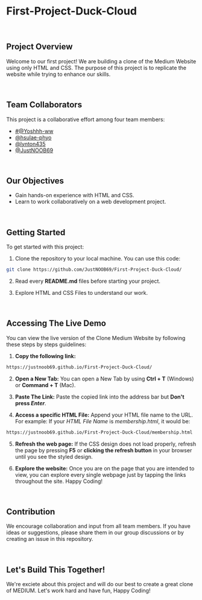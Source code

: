 # First-Project-Duck-Cloud

<br>

## Project Overview
Welcome to our first project! We are building a clone of the Medium Website using only HTML and CSS. The purpose of this project is to replicate the website while trying to enhance our skills.

<br>

## Team Collaborators

This project is a collaborative effort among four team members:
- [#@Yoshhh-ww](https://github.com/Yoshhh-ww)
- [@hsulae-phyo](https://github.com/hsulae-phyo)
- [@lynton435](https://github.com/lynton435)
- [@JustNOOB69](https://github.com/JustNOOB69)

<br>

## Our Objectives
- Gain hands-on experience with HTML and CSS.
- Learn to work collaboratively on a web development project.

<br>

## Getting Started
To get started with this project:

1. Clone the repository to your local machine. You can use this code: 
```Bash 
git clone https://github.com/JustNOOB69/First-Project-Duck-Cloud/
```
2. Read every **README.md** files before starting your project.

3. Explore HTML and CSS Files to understand our work. 

<br>

## Accessing The Live Demo
You can view the live version of the Clone Medium Website by following these steps by steps guidelines:

1. **Copy the following link:**
```bash
https://justnoob69.github.io/First-Project-Duck-Cloud/
```

2. **Open a New Tab:**
You can open a New Tab by using **Ctrl + T** (Windows) or **Command + T** (Mac).


3. **Paste The Link:**
Paste the copied link into the address bar but **Don't press *Enter***.


4. **Access a specific HTML File:**
Append your HTML file name to the URL. 
For example: If your *HTML File Name* is *membership.html*, it would be:
```bash
https://justnoob69.github.io/First-Project-Duck-Cloud/membership.html
```


5. **Refresh the web page:** 
If the CSS design does not load properly, refresh the page by pressing **F5** or **clicking the refresh button** in your browser until you see the styled design.


6. **Explore the website:**
Once you are on the page that you are intended to view, you can explore every single webpage just by tapping the links throughout the site. Happy Coding!

<br>

## Contribution 
We encourage collaboration and input from all team members. If you have ideas or suggestions, please share them in our group discussions or by creating an issue in this repository.

<br>

## Let's Build This Together!
We're exciete about this project and will do our best to create a great clone of MEDIUM. Let's work hard and have fun, Happy Coding!